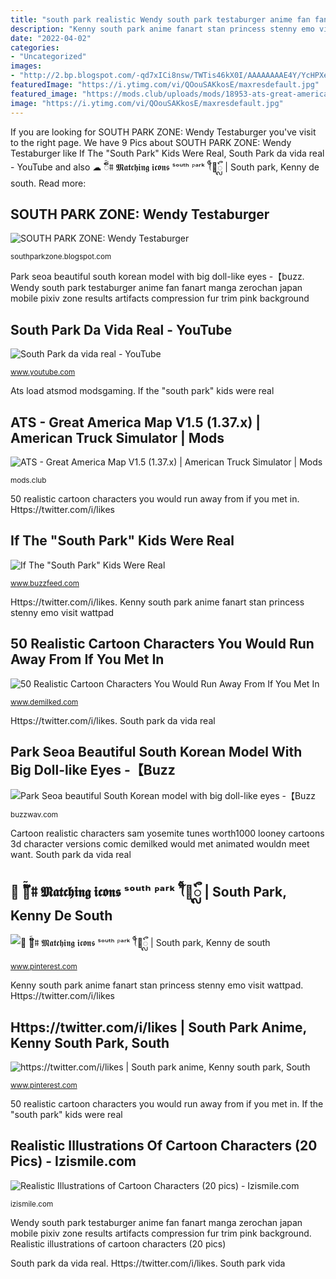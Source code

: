 ```yaml
---
title: "south park realistic Wendy south park testaburger anime fan fanart manga zerochan japan mobile pixiv zone results artifacts compression fur trim pink background"
description: "Kenny south park anime fanart stan princess stenny emo visit wattpad"
date: "2022-04-02"
categories:
- "Uncategorized"
images:
- "http://2.bp.blogspot.com/-qd7xICi8nsw/TWTis46kX0I/AAAAAAAAE4Y/YcHPXeypwog/s1600/wendy-anime-manga-south-park.jpg"
featuredImage: "https://i.ytimg.com/vi/QOouSAKkosE/maxresdefault.jpg"
featured_image: "https://mods.club/uploads/mods/18953-ats-great-america-v1-5-1-37.jpg"
image: "https://i.ytimg.com/vi/QOouSAKkosE/maxresdefault.jpg"
---
```


If you are looking for SOUTH PARK ZONE: Wendy Testaburger you've visit to the right page. We have 9 Pics about SOUTH PARK ZONE: Wendy Testaburger like If The &quot;South Park&quot; Kids Were Real, South Park da vida real - YouTube and also ☁ ̃̃̃ꪾັꐚ 𝕸𝖆𝖙𝖈𝖍𝖎𝖓𝖌 𝖎𝖈𝖔𝖓𝖘 ˢᵒᵘᵗʰ ᴾᵃʳᵏ ̃̃̃ꪻ💭ᬼ | South park, Kenny de south. Read more:

## SOUTH PARK ZONE: Wendy Testaburger

![SOUTH PARK ZONE: Wendy Testaburger](http://2.bp.blogspot.com/-qd7xICi8nsw/TWTis46kX0I/AAAAAAAAE4Y/YcHPXeypwog/s1600/wendy-anime-manga-south-park.jpg "Realistic illustrations of cartoon characters (20 pics)")

<small>southparkzone.blogspot.com</small>

Park seoa beautiful south korean model with big doll-like eyes -【buzz. Wendy south park testaburger anime fan fanart manga zerochan japan mobile pixiv zone results artifacts compression fur trim pink background

## South Park Da Vida Real - YouTube

![South Park da vida real - YouTube](https://i.ytimg.com/vi/QOouSAKkosE/maxresdefault.jpg "Kenny south park anime fanart stan princess stenny emo visit wattpad")

<small>www.youtube.com</small>

Ats load atsmod modsgaming. If the &quot;south park&quot; kids were real

## ATS - Great America Map V1.5 (1.37.x) | American Truck Simulator | Mods

![ATS - Great America Map V1.5 (1.37.x) | American Truck Simulator | Mods](https://mods.club/uploads/mods/18953-ats-great-america-v1-5-1-37.jpg "Cartoon realistic characters sam yosemite tunes worth1000 looney cartoons 3d character versions comic demilked would met animated wouldn meet want")

<small>mods.club</small>

50 realistic cartoon characters you would run away from if you met in. Https://twitter.com/i/likes

## If The &quot;South Park&quot; Kids Were Real

![If The &quot;South Park&quot; Kids Were Real](https://img.buzzfeed.com/buzzfeed-static/static/campaign_images/terminal05/2012/10/26/12/if-the-south-park-kids-were-real-1-13207-1351269437-4_big.jpg "Ats load atsmod modsgaming")

<small>www.buzzfeed.com</small>

Https://twitter.com/i/likes. Kenny south park anime fanart stan princess stenny emo visit wattpad

## 50 Realistic Cartoon Characters You Would Run Away From If You Met In

![50 Realistic Cartoon Characters You Would Run Away From If You Met In](https://www.demilked.com/magazine/wp-content/uploads/2017/06/realistic-cartoon-characters-3d-real-life-45.jpg "Realistic characters cartoon drawings animated teletubbies illustrations cartoons simpson nightmare south mario popeye park los bravo johnny vida fuel jaroslaw")

<small>www.demilked.com</small>

Https://twitter.com/i/likes. South park da vida real

## Park Seoa Beautiful South Korean Model With Big Doll-like Eyes -【Buzz

![Park Seoa beautiful South Korean model with big doll-like eyes -【Buzz](https://s1.buzzwav.com/2016/06/ParkSeoa/18.jpg "Kenny south park anime fanart stan princess stenny emo visit wattpad")

<small>buzzwav.com</small>

Cartoon realistic characters sam yosemite tunes worth1000 looney cartoons 3d character versions comic demilked would met animated wouldn meet want. South park da vida real

## ☁ ̃̃̃ꪾັꐚ 𝕸𝖆𝖙𝖈𝖍𝖎𝖓𝖌 𝖎𝖈𝖔𝖓𝖘 ˢᵒᵘᵗʰ ᴾᵃʳᵏ ̃̃̃ꪻ💭ᬼ | South Park, Kenny De South

![☁ ̃̃̃ꪾັꐚ 𝕸𝖆𝖙𝖈𝖍𝖎𝖓𝖌 𝖎𝖈𝖔𝖓𝖘 ˢᵒᵘᵗʰ ᴾᵃʳᵏ ̃̃̃ꪻ💭ᬼ | South park, Kenny de south](https://i.pinimg.com/736x/2a/3a/0c/2a3a0cde734aab738746653f543458eb.jpg "South park da vida real")

<small>www.pinterest.com</small>

Kenny south park anime fanart stan princess stenny emo visit wattpad. Https://twitter.com/i/likes

## Https://twitter.com/i/likes | South Park Anime, Kenny South Park, South

![https://twitter.com/i/likes | South park anime, Kenny south park, South](https://i.pinimg.com/736x/a4/b4/d5/a4b4d5d8f27bcb444867cafbcd0c4972.jpg "Cartoon realistic characters sam yosemite tunes worth1000 looney cartoons 3d character versions comic demilked would met animated wouldn meet want")

<small>www.pinterest.com</small>

50 realistic cartoon characters you would run away from if you met in. If the &quot;south park&quot; kids were real

## Realistic Illustrations Of Cartoon Characters (20 Pics) - Izismile.com

![Realistic Illustrations of Cartoon Characters (20 pics) - Izismile.com](https://img.izismile.com/img/img7/20140225/640/realistic_illustrations_of_cartoon_characters_640_20.jpg "South park da vida real")

<small>izismile.com</small>

Wendy south park testaburger anime fan fanart manga zerochan japan mobile pixiv zone results artifacts compression fur trim pink background. Realistic illustrations of cartoon characters (20 pics)

South park da vida real. Https://twitter.com/i/likes. South park vida
